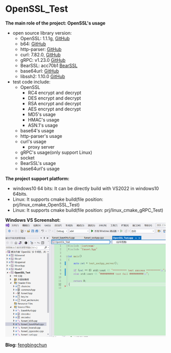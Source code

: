 # OpenSSL_Test
**The main role of the project: OpenSSL's usage**  
- open source library version:
	- OpenSSL: 1.1.1g, [GitHub](https://github.com/openssl/openssl/releases/tag/OpenSSL_1_1_1g)
	- b64: [GitHub](https://github.com/littlstar/b64.c)
	- http-parser: [GitHub](https://github.com/nodejs/http-parser)
	- curl: 7.82.0, [GitHub](https://github.com/curl/curl)
	- gRPC: v1.23.0 [GitHub](https://github.com/grpc/grpc)
	- BearSSL: acc70b1 [BearSSL](https://bearssl.org/)
	- base64url: [GitHub](https://github.com/nkolban/esp32-snippets/tree/master/cloud/GCP/JWT)
	- libssh2: 1.10.0 [GitHub](https://github.com/libssh2/libssh2)
- test code include:
	- OpenSSL
		- RC4 encrypt and decrypt
		- DES encrypt and decrypt
		- RSA encrypt and decrypt
		- AES encrypt and decrypt
		- MD5's usage
		- HMAC's usage
		- ASN.1's usage
	- base64's usage
	- http-parser's usage
	- curl's usage
		- proxy server
	- gRPC's usage(only support Linux)
	- socket
	- BearSSL's usage
	- base64url's usage

**The project support platform:** 
- windows10 64 bits: It can be directly build with VS2022 in windows10 64bits.
- Linux: It supports cmake build(file position: prj/linux_cmake_OpenSSL_Test)
- Linux: It supports cmake build(file position: prj/linux_cmake_gRPC_Test)

**Windows VS Screenshot:**  
![](https://github.com/fengbingchun/OpenSSL_Test/blob/master/prj/x86_x64/Screenshot.png)

**Blog:** [fengbingchun](https://blog.csdn.net/fengbingchun/article/category/2628015)
